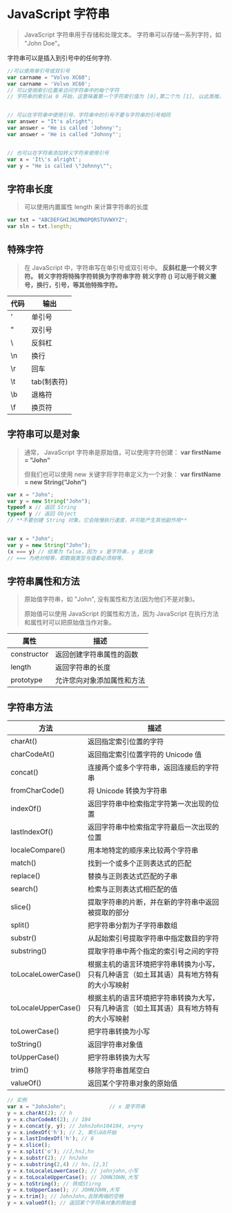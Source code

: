 # JavaScript 字符串
> JavaScript 字符串用于存储和处理文本。
字符串可以存储一系列字符，如 "John Doe"。

字符串可以是插入到引号中的任何字符.
```javascript
//可以使用单引号或双引号
var carname = "Volvo XC60";
var carname = 'Volvo XC60';
// 可以使用索引位置来访问字符串中的每个字符
// 字符串的索引从 0 开始，这意味着第一个字符索引值为 [0],第二个为 [1], 以此类推。


// 可以在字符串中使用引号，字符串中的引号不要与字符串的引号相同
var answer = "It's alright";
var answer = "He is called 'Johnny'";
var answer = 'He is called "Johnny"';


// 也可以在字符串添加转义字符来使用引号
var x = 'It\'s alright';
var y = "He is called \"Johnny\"";
```

## 字符串长度
> 可以使用内置属性 length 来计算字符串的长度
```javascript
var txt = "ABCDEFGHIJKLMNOPQRSTUVWXYZ";
var sln = txt.length;
```

## 特殊字符
> 在 JavaScript 中，字符串写在单引号或双引号中。
**反斜杠是一个转义字符。 转义字符将特殊字符转换为字符串字符**
**转义字符 (\) 可以用于转义撇号，换行，引号，等其他特殊字符。**

| 代码 | 输出        |
| ---- | ----------- |
| \'   | 单引号      |
| \"   | 双引号      |
| \\   | 反斜杠      |
| \n   | 换行        |
| \r   | 回车        |
| \t   | tab(制表符) |
| \b   | 退格符      |
| \f   | 换页符      |

## 字符串可以是对象

> 通常， JavaScript 字符串是原始值，可以使用字符创建： **var firstName = "John"**
>
> 但我们也可以使用 new 关键字将字符串定义为一个对象： **var firstName = new String("John")**

```javascript
var x = "John";
var y = new String("John");
typeof x // 返回 String
typeof y // 返回 Object
// **不要创建 String 对象。它会拖慢执行速度，并可能产生其他副作用**


var x = "John";              
var y = new String("John");
(x === y) // 结果为 false，因为 x 是字符串，y 是对象
// === 为绝对相等，即数据类型与值都必须相等。
```

## 字符串属性和方法

> 原始值字符串，如 "John", 没有属性和方法(因为他们不是对象)。
>
> 原始值可以使用 JavaScript 的属性和方法，因为 JavaScript 在执行方法和属性时可以把原始值当作对象。

| 属性        | 描述                       |
| ----------- | -------------------------- |
| constructor | 返回创建字符串属性的函数   |
| length      | 返回字符串的长度           |
| prototype   | 允许您向对象添加属性和方法 |

## 字符串方法

| 方法                | 描述                                                         |
| ------------------- | ------------------------------------------------------------ |
| charAt()            | 返回指定索引位置的字符                                       |
| charCodeAt()        | 返回指定索引位置字符的 Unicode 值                            |
| concat()            | 连接两个或多个字符串，返回连接后的字符串                     |
| fromCharCode()      | 将 Unicode 转换为字符串                                      |
| indexOf()           | 返回字符串中检索指定字符第一次出现的位置                     |
| lastIndexOf()       | 返回字符串中检索指定字符最后一次出现的位置                   |
| localeCompare()     | 用本地特定的顺序来比较两个字符串                             |
| match()             | 找到一个或多个正则表达式的匹配                               |
| replace()           | 替换与正则表达式匹配的子串                                   |
| search()            | 检索与正则表达式相匹配的值                                   |
| slice()             | 提取字符串的片断，并在新的字符串中返回被提取的部分           |
| split()             | 把字符串分割为子字符串数组                                   |
| substr()            | 从起始索引号提取字符串中指定数目的字符                       |
| substring()         | 提取字符串中两个指定的索引号之间的字符                       |
| toLocaleLowerCase() | 根据主机的语言环境把字符串转换为小写，只有几种语言（如土耳其语）具有地方特有的大小写映射 |
| toLocaleUpperCase() | 根据主机的语言环境把字符串转换为大写，只有几种语言（如土耳其语）具有地方特有的大小写映射 |
| toLowerCase()       | 把字符串转换为小写                                           |
| toString()          | 返回字符串对象值                                             |
| toUpperCase()       | 把字符串转换为大写                                           |
| trim()              | 移除字符串首尾空白                                           |
| valueOf()           | 返回某个字符串对象的原始值                                   |

```javascript
// 实例
var x = "JohnJohn";              // x 是字符串
y = x.charAt(2); // h
y = x.charCodeAt(2); // 104
y = x.concat(y, y); // JohnJohn104104, x+y+y
y = x.indexOf('h'); // 2, 索引从0开始
y = x.lastIndexOf('h'); // 6
y = x.slice();
y = x.split('o'); //J,hnJ,hn
y = x.substr(2); // hnJohn
y = x.substring(2,4) // hn，[2,3]
y = x.toLocaleLowerCase(); // johnjohn,小写
y = x.toLocaleUpperCase(); // JOHNJOHN,大写
y = x.toString(); // 转成Stirng
y = x.toUpperCase(); // JOHNJOHN,大写
y = x.trim(); // JohnJohn,去除两端的空格
y = x.valueOf(); // 返回某个字符串对象的原始值
```

